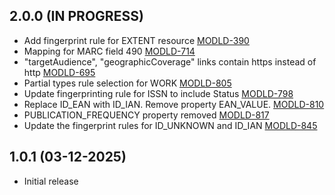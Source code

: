 ## 2.0.0 (IN PROGRESS)
- Add fingerprint rule for EXTENT resource [MODLD-390](https://folio-org.atlassian.net/browse/MODLD-390)
- Mapping for MARC field 490 [MODLD-714](https://folio-org.atlassian.net/browse/MODLD-714)
- "targetAudience", "geographicCoverage" links contain https instead of http [MODLD-695](https://folio-org.atlassian.net/browse/MODLD-695)
- Partial types rule selection for WORK [MODLD-805](https://folio-org.atlassian.net/browse/MODLD-805)
- Update fingerprinting rule for ISSN to include Status [MODLD-798](https://folio-org.atlassian.net/browse/MODLD-798)
- Replace ID_EAN with ID_IAN. Remove property EAN_VALUE. [MODLD-810](https://folio-org.atlassian.net/browse/MODLD-810)
- PUBLICATION_FREQUENCY property removed [MODLD-817](https://folio-org.atlassian.net/browse/MODLD-817)
- Update the fingerprint rules for ID_UNKNOWN and ID_IAN [MODLD-845](https://folio-org.atlassian.net/browse/MODLD-845)

## 1.0.1 (03-12-2025)
- Initial release
